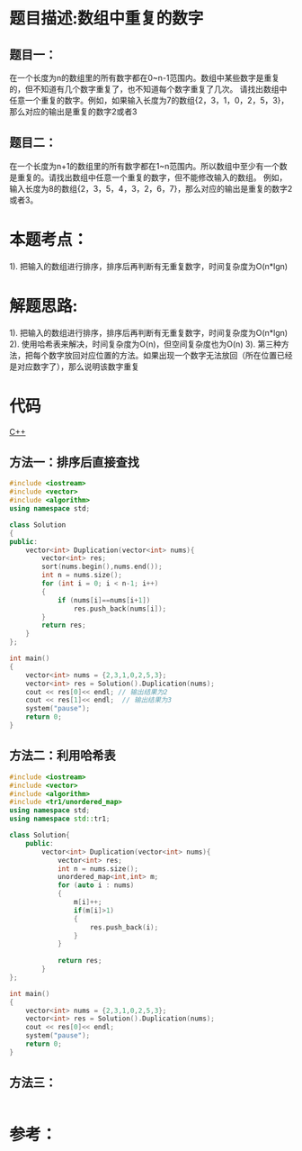 # 题目描述:数组中重复的数字

## 题目一：
在一个长度为n的数组里的所有数字都在0~n-1范围内。数组中某些数字是重复的，但不知道有几个数字重复了，也不知道每个数字重复了几次。
请找出数组中任意一个重复的数字。例如，如果输入长度为7的数组{2，3，1，0，2，5，3}，那么对应的输出是重复的数字2或者3

## 题目二：
在一个长度为n+1的数组里的所有数字都在1~n范围内。所以数组中至少有一个数是重复的。请找出数组中任意一个重复的数字，但不能修改输入的数组。
例如，输入长度为8的数组{2，3，5，4，3，2，6，7}，那么对应的输出是重复的数字2或者3。

# 本题考点：
  
  1). 把输入的数组进行排序，排序后再判断有无重复数字，时间复杂度为O(n\*lgn)
  
# 解题思路:
  1). 把输入的数组进行排序，排序后再判断有无重复数字，时间复杂度为O(n\*lgn)
  2). 使用哈希表来解决，时间复杂度为O(n)，但空间复杂度也为O(n)
  3). 第三种方法，把每个数字放回对应位置的方法。如果出现一个数字无法放回（所在位置已经是对应数字了），那么说明该数字重复

# 代码

[C++](DuplicationInArray.cpp)

## 方法一：排序后直接查找
```c++
#include <iostream>
#include <vector>
#include <algorithm>
using namespace std;

class Solution
{
public:
    vector<int> Duplication(vector<int> nums){
        vector<int> res;
        sort(nums.begin(),nums.end());
        int n = nums.size();
        for (int i = 0; i < n-1; i++)
        {
            if (nums[i]==nums[i+1])
                res.push_back(nums[i]);
        }
        return res;
    }
};

int main()
{
    vector<int> nums = {2,3,1,0,2,5,3};
    vector<int> res = Solution().Duplication(nums);
    cout << res[0]<< endl; // 输出结果为2
    cout << res[1]<< endl;  // 输出结果为3
    system("pause");
    return 0;
}

```

## 方法二：利用哈希表
```c++
#include <iostream>
#include <vector>
#include <algorithm>
#include <tr1/unordered_map>
using namespace std;
using namespace std::tr1;

class Solution{
    public:
        vector<int> Duplication(vector<int> nums){
            vector<int> res;
            int n = nums.size();
            unordered_map<int,int> m;
            for (auto i : nums)
            {
                m[i]++;
                if(m[i]>1)
                {
                    res.push_back(i);
                }
            }
                
            return res;
        }
};

int main()
{
    vector<int> nums = {2,3,1,0,2,5,3};
    vector<int> res = Solution().Duplication(nums);
    cout << res[0]<< endl;
    system("pause");
    return 0;
}

```

## 方法三：
```c++

```

# 参考：
